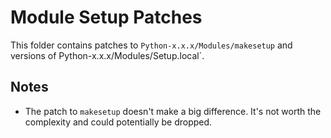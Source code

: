 # Module Setup Patches

This folder contains patches to `Python-x.x.x/Modules/makesetup` and versions of Python-x.x.x/Modules/Setup.local`.

## Notes

- The patch to `makesetup` doesn't make a big difference. It's not worth the complexity and could potentially be dropped.
